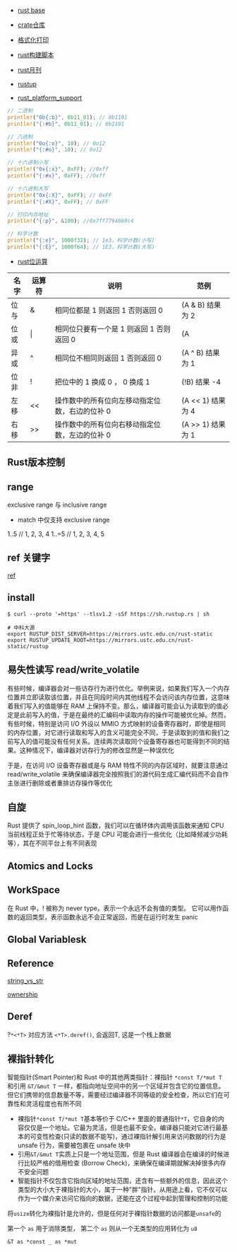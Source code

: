 
- [rust base](https://doc.rust-lang.org/book)

- [crate仓库](https://crates.io/)
- [格式化打印](https://blog.csdn.net/linysuccess/article/details/123971519)
- [rust构建脚本](https://course.rs/cargo/reference/build-script/intro.html)
- [rust月刊](https://rustmagazine.github.io/)


- [rustup](https://rust-lang.github.io/rustup/cross-compilation.html)
- [rust_platform_support](https://doc.rust-lang.org/nightly/rustc/platform-support.html)

```rust
// 二进制
println!("0b{:b}", 0b11_01); // 0b1101
println!("{:#b}", 0b11_01); // 0b1101

// 八进制
println!("0o{:o}", 10); // 0o12
println!("{:#o}", 10); // 0o12

// 十六进制小写
println!("0x{:x}", 0xFF); //0xff
println!("{:#x}", 0xFF); //0xff

// 十六进制大写
println!("0x{:X}", 0xFF); // 0xFF
println!("{:#X}", 0xFF); // 0xFF

// 打印内存地址
println!("{:p}", &100); //0x7ff7794869c4

// 科学计数
println!("{:e}", 1000f32); // 1e3，科学计数(小写)
println!("{:E}", 1000f64); // 1E3，科学计数(大写)
```

- [rust位运算](https://www.twle.cn/c/yufei/rust/rust-basic-bitwise-operators.html)

| 名字 | 运算符 | 说明                                           | 范例              |
| ---- | ------ | ---------------------------------------------- | ----------------- |
| 位与 | &      | 相同位都是 1 则返回 1 否则返回 0               | (A & B) 结果为 2  |
| 位或 | \|     | 相同位只要有一个是 1 则返回 1 否则返回 0       | (A                | B) 结果为 3 |
| 异或 | ^      | 相同位不相同则返回 1 否则返回 0                | (A ^ B) 结果为 1  |
| 位非 | !      | 把位中的 1 换成 0 ， 0 换成 1                  | (!B) 结果 -4      |
| 左移 | <<     | 操作数中的所有位向左移动指定位数，右边的位补 0 | (A << 1) 结果为 4 |
| 右移 | >>     | 操作数中的所有位向右移动指定位数，左边的位补 0 | (A >> 1) 结果为 1 |


## Rust版本控制

## range

exclusive range 与 inclusive range
- match 中仅支持 exclusive range

1..5 // 1, 2, 3, 4
1..=5 // 1, 2, 3, 4, 5

## ref 关键字

[ref](https://doc.rust-lang.org/std/keyword.ref.html)


## install

```shell
$ curl --proto '=https' --tlsv1.2 -sSf https://sh.rustup.rs | sh

# 中科大源
export RUSTUP_DIST_SERVER=https://mirrors.ustc.edu.cn/rust-static
export RUSTUP_UPDATE_ROOT=https://mirrors.ustc.edu.cn/rust-static/rustup
```

## 易失性读写 read/write_volatile

有些时候，编译器会对一些访存行为进行优化。举例来说，如果我们写入一个内存位置并立即读取该位置，并且在同段时间内其他线程不会访问该内存位置，这意味着我们写入的值能够在 RAM 上保持不变。那么，编译器可能会认为读取到的值必定是此前写入的值，于是在最终的汇编码中读取内存的操作可能被优化掉。然而，有些时候，特别是访问 I/O 外设以 MMIO 方式映射的设备寄存器时，即使是相同的内存位置，对它进行读取和写入的含义可能完全不同，于是读取到的值和我们之前写入的值可能没有任何关系。连续两次读取同个设备寄存器也可能得到不同的结果。这种情况下，编译器对访存行为的修改显然是一种误优化

于是，在访问 I/O 设备寄存器或是与 RAM 特性不同的内存区域时，就要注意通过 read/write_volatile 来确保编译器完全按照我们的源代码生成汇编代码而不会自作主张进行删除或者重排访存操作等优化

[](https://doc.rust-lang.org/stable/std/ptr/fn.read_volatile.html#notes)

## 自旋

Rust 提供了 spin_loop_hint 函数，我们可以在循环体内调用该函数来通知 CPU 当前线程正处于忙等待状态，于是 CPU 可能会进行一些优化（比如降频减少功耗等），其在不同平台上有不同表现

## Atomics and Locks

[](https://marabos.nl/atomics/)

## WorkSpace

[](https://kaisery.github.io/trpl-zh-cn/ch14-03-cargo-workspaces.html)

在 Rust 中，! 被称为 never type，表示一个永远不会有值的类型。 它可以用作函数的返回类型，表示函数永远不会正常返回，而是在运行时发生 panic

## Global Variablesk


[](https://www.sitepoint.com/rust-global-variables)

## Reference

[string_vs_str](https://blog.thoughtram.io/string-vs-str-in-rust/)

[ownership](https://blog.thoughtram.io/ownership-in-rust/)

## Deref

?`*<*T>` 对应方法 `<*T>.deref()`, 会返回T, 这是一个栈上数据 

## 裸指针转化

智能指针(Smart Pointer)和 Rust 中的其他两类指针：裸指针 `*const T/*mut T` 和引用 `&T/&mut T` 一样，都指向地址空间中的另一个区域并包含它的位置信息。但它们携带的信息数量不等，需要经过编译器不同等级的安全检查，所以它们在可靠性和灵活程度也有所不同
- 裸指针`*const T/*mut T`基本等价于 C/C++ 里面的普通指针`*T`，它自身的内容仅仅是一个地址。它最为灵活，但是也最不安全。编译器只能对它进行最基本的可变性检查(只读的数据不能写)，通过裸指针解引用来访问数据的行为是 unsafe 行为，需要被包裹在 unsafe 块中
- 引用`&T/&mut T`实质上只是一个地址范围，但是 Rust 编译器会在编译的时候进行比较严格的借用检查 (Borrow Check)，来确保在编译期就解决掉很多内存不安全问题
- 智能指针不仅包含它指向区域的地址范围，还含有一些额外的信息，因此这个类型的大小大于裸指针的大小，属于一种"胖"指针。从用途上看，它不仅可以作为一个媒介来访问它指向的数据，还能在这个过程中起到管理和控制的功能

将`usize`转化为裸指针是允许的，但是任何对于裸指针数据的访问都是`unsafe`的



第一个 `as` 用于消除类型， 第二个 `as` 则从一个无类型的应用转化为 `u8`

```
&T as *const _ as *mut
```